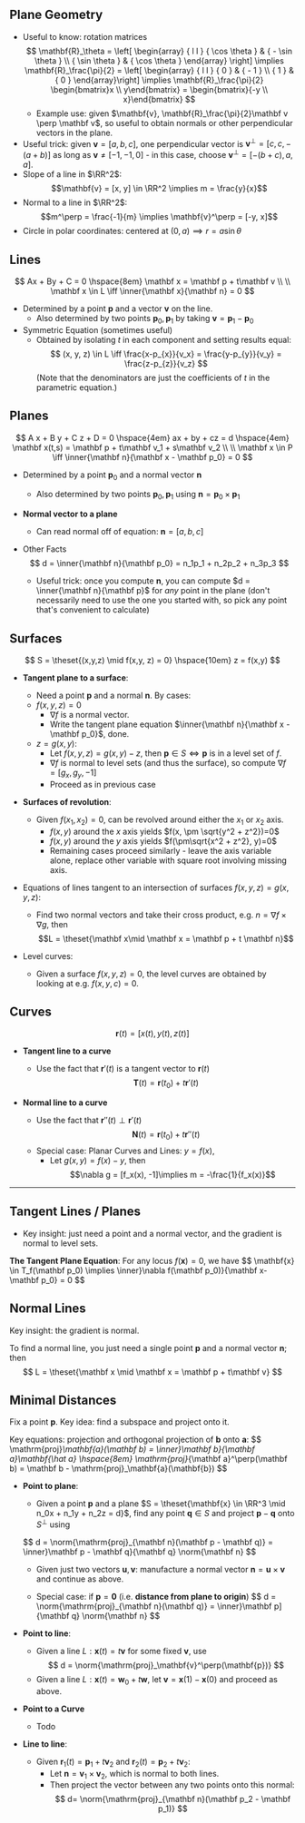 ## Plane Geometry
- Useful to know: rotation matrices
 	$$
	\mathbf{R}_\theta = \left[ \begin{array} { l l } { \cos \theta } & { - \sin \theta } \\ { \sin \theta } & { \cos \theta } \end{array} \right] \implies \mathbf{R}_\frac{\pi}{2} = \left[ \begin{array} { l l } { 0 } & { - 1 } \\ { 1 } & { 0 } \end{array}\right] \implies \mathbf{R}_\frac{\pi}{2} \begin{bmatrix}x \\ y\end{bmatrix} = \begin{bmatrix}{-y \\ x}\end{bmatrix}
	$$
	- Example use: given $\mathbf{v}, \mathbf{R}_\frac{\pi}{2}\mathbf v \perp \mathbf v$, so useful to obtain normals or other perpendicular vectors in the plane.
- Useful trick: given $\mathbf v = [a,b,c]$, one perpendicular vector is $\mathbf v^\perp = [c,c, -(a+b)]$ as long as $\mathbf v \neq [-1,-1,0]$ - in this case, choose $\mathbf v^\perp = [-(b+c), a, a]$.
- Slope of a line in $\RR^2$: $$\mathbf{v} = [x, y] \in \RR^2 \implies  m = \frac{y}{x}$$
- Normal to a line in $\RR^2$: $$m^\perp = \frac{-1}{m} \implies \mathbf{v}^\perp = [-y, x]$$
- Circle in polar coordinates: centered at $(0, a) \implies r= a\sin\theta$

## Lines
$$
Ax + By + C = 0
\hspace{8em}
\mathbf x = \mathbf p + t\mathbf v \\ \\
\mathbf x \in L \iff \inner{\mathbf x}{\mathbf n} = 0
$$

- Determined by a point $\mathbf p$ and a vector $\mathbf v$ on the line.
	- Also determined by two points $\mathbf p_0, \mathbf p_1$ by taking $\mathbf v = \mathbf p_1 - \mathbf p_0$
- Symmetric Equation (sometimes useful)
	- Obtained by isolating $t$ in each component and setting results equal:
$$
(x, y, z) \in L \iff \frac{x-p_{x}}{v_x} = \frac{y-p_{y}}{v_y} = \frac{z-p_{z}}{v_z}
$$
	(Note that the denominators are just the coefficients of $t$ in the parametric equation.)

## Planes
$$
A x + B y + C z + D = 0
\hspace{4em}
ax + by + cz = d
\hspace{4em}
\mathbf x(t,s) = \mathbf p + t\mathbf v_1 + s\mathbf v_2 \\ \\
\mathbf x \in P \iff \inner{\mathbf n}{\mathbf x - \mathbf p_0} = 0
$$

- Determined by a point $\mathbf p_0$ and a normal vector $\mathbf n$
	- Also determined by two points $\mathbf p_0, \mathbf p_1$ using $\mathbf n = \mathbf p_0 \times \mathbf p_1$

- **Normal vector to a plane**
	- Can read normal off of equation: $\mathbf n = [a,b,c]$

- Other Facts
	$$
	d =  \inner{\mathbf n}{\mathbf p_0} = n_1p_1 + n_2p_2 + n_3p_3
	$$

	- Useful trick: once you compute $\mathbf n$, you can compute $d = \inner{\mathbf n}{\mathbf p}$ for _any_ point in the plane (don't necessarily need to use the one you started with, so pick any point that's convenient to calculate)

## Surfaces
$$
S = \theset{(x,y,z) \mid f(x,y, z) = 0} \hspace{10em} z = f(x,y)
$$
- **Tangent plane to a surface**:
	- Need a point $\mathbf{p}$ and a normal $\mathbf{n}$. By cases:
	- $f(x,y, z) = 0$
		- $\nabla f$ is a normal vector.
		- Write the tangent plane equation $\inner{\mathbf n}{\mathbf x - \mathbf p_0}$, done.
	- $z = g(x,y)$:
		- Let $f(x, y, z) = g(x,y) - z$, then $\mathbf p \in S \iff \mathbf p$ is in a level set of $f$.
		- $\nabla f$ is normal to level sets (and thus the surface), so compute $\nabla f = [g_x, g_y, -1]$
		- Proceed as in previous case


- **Surfaces of revolution**:
	- Given $f(x_1 ,x_2) = 0$, can be revolved around either the $x_1$ or $x_2$ axis.
		- $f(x,y)$ around the $x$ axis yields $f(x, \pm \sqrt{y^2 + z^2})=0$
		- $f(x,y)$ around the $y$ axis yields $f(\pm\sqrt{x^2 + z^2}, y)=0$
		- Remaining cases proceed similarly - leave the axis variable alone, replace other variable with square root involving missing axis.

- Equations of lines tangent to an intersection of surfaces $f(x,y,z) = g(x,y,z)$:
	- Find two normal vectors and take their cross product, e.g. $n = \nabla f \times \nabla g$, then
	$$L = \theset{\mathbf x\mid \mathbf x = \mathbf p + t \mathbf n}$$

- Level curves:
	- Given a surface $f(x,y,z) = 0$, the level curves are obtained by looking at e.g. $f(x,y,c) = 0$.

## Curves
$$
\mathbf r(t) = [x(t), y(t), z(t)]
$$

- **Tangent line to a curve**
	- Use the fact that $\mathbf r'(t)$ is a tangent vector to $\mathbf r(t)$
$$
\mathbf T(t) = \mathbf r(t_0) + t\mathbf{r}'(t)
$$

- **Normal line to a curve**
	- Use the fact that $\mathbf{r}''(t) \perp \mathbf{r}'(t)$
$$
\mathbf N(t) = \mathbf r(t_0) + t \mathbf r''(t)
$$
	- Special case: Planar Curves and Lines: $y = f(x)$,
		- Let $g(x, y) = f(x) - y$, then
		$$\nabla g = [f_x(x), -1]\implies m = -\frac{1}{f_x(x)}$$



---

## Tangent Lines / Planes
- Key insight: just need a point and a normal vector, and the gradient is normal to level sets.

**The Tangent Plane Equation**: 
For any locus $f(\mathbf x) = 0$, we have
$$
\mathbf{x} \in T_f(\mathbf p_0) \implies \inner}\nabla f(\mathbf p_0)}{\mathbf x-\mathbf p_0} = 0 
$$


## Normal Lines
Key insight: the gradient is normal.

To find a normal line, you just need a single point $\mathbf{p}$ and a normal vector $\mathbf n$; then $$
L = \theset{\mathbf x \mid \mathbf x = \mathbf p + t\mathbf v}
$$



## Minimal Distances
Fix a point $\mathbf p$. Key idea: find a subspace and project onto it.

Key equations: projection and orthogonal projection of $\mathbf b$ onto $\mathbf a$:
	$$
	\mathrm{proj}_\mathbf{a}(\mathbf b) = \inner}\mathbf b}{\mathbf a}\mathbf{\hat a}
	\hspace{8em}
	\mathrm{proj}_{\mathbf a}^\perp(\mathbf b) = \mathbf b - \mathrm{proj}_\mathbf{a}(\mathbf{b})
	$$

- **Point to plane**:
	- Given a point $\mathbf p$ and a plane $S = \theset{\mathbf{x} \in \RR^3 \mid n_0x + n_1y + n_2z = d}$, find any point $\mathbf q \in S$ and project $\mathbf p -\mathbf q$ onto $S^\perp$ using

	$$
	d = \norm{\mathrm{proj}_{\mathbf n}(\mathbf p - \mathbf q)} = \inner}\mathbf p - \mathbf q}{\mathbf q} \norm{\mathbf n}
	$$

	- Given just two vectors $\mathbf u, \mathbf v$: manufacture a normal vector $\mathbf n = \mathbf u \times \mathbf v$ and continue as above.

	- Special case: if $\mathbf p = \mathbf 0$ (i.e. **distance from plane to origin**)
	$$
	d = \norm{\mathrm{proj}_{\mathbf n}(\mathbf q)} = \inner}\mathbf p]{\mathbf q} \norm{\mathbf n}
	$$

- **Point to line**:

	- Given a line $L: \mathbf x(t) = t\mathbf v$ for some fixed $\mathbf v$, use
	$$
	d = \norm{\mathrm{proj}_\mathbf{v}^\perp(\mathbf{p})}
	$$
	- Given a line $L: \mathbf x(t) = \mathbf w_0 + t\mathbf w$, let $\mathbf v = \mathbf x(1) - \mathbf x(0)$ and proceed as above.

- **Point to a Curve**
	- Todo

- **Line to line**:
	- Given $\mathbf{r}_1(t) = \mathbf p_1 + t\mathbf v_2$ and $\mathbf{r}_2(t) = \mathbf p_2 + t\mathbf v_2$:
		- Let $\mathbf n = \mathbf v_1 \times \mathbf v_2$, which is normal to both lines.
		- Then project the vector between any two points onto this normal:
	$$
	d= \norm{\mathrm{proj}_{\mathbf n}(\mathbf p_2 - \mathbf p_1)}
	$$
